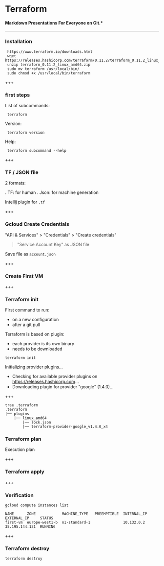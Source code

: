 # Terraform


#### Markdown Presentations For Everyone on Git.*

---




### Installation

```
 https://www.terraform.io/downloads.html
 wget https://releases.hashicorp.com/terraform/0.11.2/terraform_0.11.2_linux_amd64.zip
 unzip terraform_0.11.2_linux_amd64.zip
 sudo mv terraform /usr/local/bin/
 sudo chmod +x /usr/local/bin/terraform
```

+++

### first steps
List of subcommands:

```
 terraform
```

Version:

```
 terraform version
```

Help:

```
 terraform subcommand --help
```

+++

### TF / JSON file
2 formats:

. TF: for human
. Json: for machine generation

Intellij plugin for `.tf`

+++

### Gcloud Create Credentials
 "API & Services" > "Credentials" > "Create credentials"
 > "Service Account Key" as JSON file

Save file as `account.json`

+++

### Create First VM


+++

### Terraform init
First command to run:
 * on a new configuration
 * after a git pull

Terraform is based on plugin:
* each provider is its own binary
* needs to be downloaded

```
terraform init
```

 Initializing provider plugins...
 - Checking for available provider plugins on https://releases.hashicorp.com...
 - Downloading plugin for provider "google" (1.4.0)...

+++


```
tree .terraform 
.terraform
|── plugins
    |── linux_amd64
        |── lock.json
        |── terraform-provider-google_v1.4.0_x4
```

### Terraform plan
Execution plan

+++

### Terraform apply

+++

### Verification

```
gcloud compute instances list

NAME      ZONE            MACHINE_TYPE   PREEMPTIBLE  INTERNAL_IP  EXTERNAL_IP     STATUS
first-vm  europe-west1-b  n1-standard-1               10.132.0.2   35.195.144.131  RUNNING

```
+++

### Terraform destroy

```
terraform destroy
```
